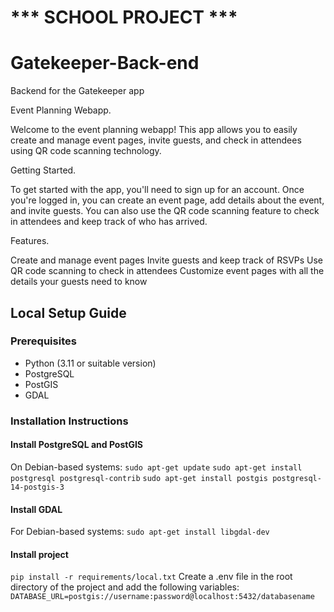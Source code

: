 # *** SCHOOL PROJECT ***


# Gatekeeper-Back-end
Backend for the Gatekeeper app


Event Planning Webapp.

Welcome to the event planning webapp! This app allows you to easily create and manage event pages, invite guests, and check in attendees using QR code scanning technology.

Getting Started.

To get started with the app, you'll need to sign up for an account. Once you're logged in, you can create an event page, add details about the event, and invite guests. You can also use the QR code scanning feature to check in attendees and keep track of who has arrived.

Features.

Create and manage event pages
Invite guests and keep track of RSVPs
Use QR code scanning to check in attendees
Customize event pages with all the details your guests need to know

## Local Setup Guide

### Prerequisites
- Python (3.11 or suitable version)
- PostgreSQL
- PostGIS
- GDAL

### Installation Instructions

#### Install PostgreSQL and PostGIS
On Debian-based systems:
`sudo apt-get update`
`sudo apt-get install postgresql postgresql-contrib`
`sudo apt-get install postgis postgresql-14-postgis-3`


#### Install GDAL
For Debian-based systems:
`sudo apt-get install libgdal-dev`


#### Install project
`pip install -r requirements/local.txt`
Create a .env file in the root directory of the project and add the following variables:
`DATABASE_URL=postgis://username:password@localhost:5432/databasename`
